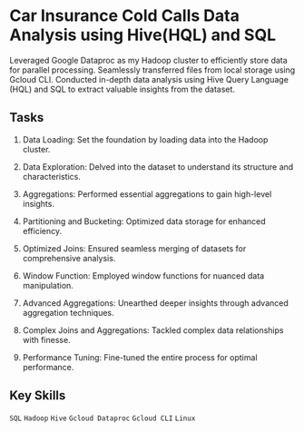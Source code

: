 
# Car Insurance Cold Calls Data Analysis using Hive(HQL) and SQL

Leveraged Google Dataproc as my Hadoop cluster to efficiently store data for parallel processing. Seamlessly transferred files from local storage using Gcloud CLI. Conducted in-depth data analysis using Hive Query Language (HQL) and SQL to extract valuable insights from the dataset.


## Tasks

1. Data Loading: Set the foundation by loading data into the Hadoop cluster.

2. Data Exploration: Delved into the dataset to understand its structure and characteristics.

3. Aggregations: Performed essential aggregations to gain high-level insights.

4. Partitioning and Bucketing: Optimized data storage for enhanced efficiency.

5. Optimized Joins: Ensured seamless merging of datasets for comprehensive analysis.

6. Window Function: Employed window functions for nuanced data manipulation.

7. Advanced Aggregations: Unearthed deeper insights through advanced aggregation techniques.

8. Complex Joins and Aggregations: Tackled complex data relationships with finesse.

9. Performance Tuning: Fine-tuned the entire process for optimal performance.



## Key Skills

`SQL`
`Hadoop`
`Hive`
`Gcloud Dataproc`
`Gcloud CLI`
`Linux`



